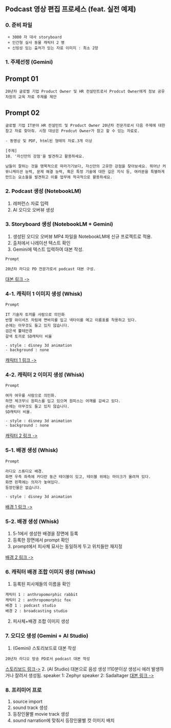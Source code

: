 
## Podcast 영상 편집 프로세스 (feat. 실전 예제)


### 0. 준비 파일
```
 + 3000 자 대사 storyboard
 + 인간형 실사 동물 캐릭터 2 명
 + 신빙성 있는 출처가 있는 자료 이미지 : 최소 2장
```

### 1. 주제선정 (Gemini)

## Prompt 01
```
20년차 글로벌 기업 Product Owner 및 HR 컨설턴트로서 Prodcut Owner에게 정보 공유 차원의 교육 자료 주제를 제안
```
## Prompt 02
```
글로벌 기업 IT분야 HR 컨설턴트 및 Product Owner 20년차 전문가로서 다음 주제에 대한 참고 자료 찾아줘. 시청 대상은 Prodcut Owner가 참고 할 수 있는 자료로.

- 동영상 및 PDF, html된 형태의 자료.3개 이상

[주제]
10. '자신만의 강점'을 발견하고 활용하세요.

남들이 잘하는 것을 맹목적으로 따라가기보다, 자신만의 고유한 강점을 찾아보세요. 뛰어난 커뮤니케이션 능력, 문제 해결 능력, 혹은 특정 기술에 대한 깊은 지식 등, 여러분을 특별하게 만드는 요소들을 발견하고 이를 업무에 적극적으로 활용하세요.
```

### 2. Podcast 생성 (NotebookLM)

1. 레퍼런스 자료 입력
2. AI 오디오 오버뷰 생성


### 3. Storyboard 생성 (NotebookLM + Gemini)

1. 생성된 오디오 오버뷰 MP4 파일을 NotebookLM에 신규 프로젝트로 적용.
2. 출처에서 나레이션 텍스트 확인
3. Gemini에 텍스트 입력하여 대본 작성.

```
Prompt

20년차 라디오 PD 전문가로서 podcast 대본 구성.
```
[대본 링크 ->](https://github.com/jinh2kakao/toylearn_AI_multimedias/blob/main/quests/50_podcast/storyboard.md)

### 4-1. 캐릭터 1 이미지 생성 (Whisk)
```
Prompt

IT 기술자 토끼를 사람으로 의인화
반팔 와이셔츠 차림에 면바지를 입고 넥타이를 메고 이름표를 착용하고 있다.
손에는 아무것도 들고 있지 않습니다.
검은색 뿔테안경
갈색 토끼로 SD캐릭터 비율

- style : disney 3d animation
- background : none
```
[캐릭터 1 링크 ->](https://labs.google/fx/ko/tools/whisk/share/184dggs6i0000)

### 4-2. 캐릭터 2 이미지 생성 (Whisk)
```
Prompt

여자 여우를 사람으로 의인화.
하얀 체크무늬 원피스를 입고 있으며 원피스는 어깨를 감싸고 있다.
손에는 아무것도 들고 있지 않습니다.
SD캐릭터 비율.

- style : disney 3d animation
- background : none
```
[캐릭터 2 링크 ->](https://labs.google/fx/ko/tools/whisk/share/4sc14lcoo0000)

### 5-1. 배경 생성 (Whisk)
```
Prompt

라디오 스튜디오 배경.
화면 우측 좌측에 커다란 둥근 테이블이 있고, 테이블 위에는 마이크가 올려져 있다.
화면 왼쪽에는 의자가 놓여있다.
등장인물은 없습니다.

- style : disney 3d animation
```
[배경 1 링크 ->](https://labs.google/fx/ko/tools/whisk/share/0h1f9f9qh0000)

### 5-2. 배경 생성 (Whisk)

1. 5-1에서 생성한 배경을 장면에 등록
2. 등록한 장면에서 prompt 확인
3. prompt에서 피사체 묘사는 동일하게 두고 위치들만 재지정

[배경 2 링크 ->](https://labs.google/fx/ko/tools/whisk/share/7bqc8aabk0000)

### 6. 캐릭터 배경 조합 이미지 생성 (Whisk)
1. 등록된 피사체들의 이름을 확인
```
캐릭터 1 : anthropomorphic rabbit
캐릭터 2 : anthropomorphic fox
배경 1 : podcast studio
배경 2 : broadcasting studio
```
2. 피사체+배경 조합 이미지 생성

### 7. 오디오 생성 (Gemini + AI Studio)
1. (Gemini) 스토리보드로 대본 작성
```
20년차 라디오 방송 PD로서 podcast 대본 작성
```
[스토리보드 링크->](./storyboard.md)
2. (AI Studio) 대본으로 음성 생성 !!10분이상 생성시 에러 발생하거나 잘려서 생성됨.
speaker 1: Zephyr
speaker 2: Sadaltager
[대본 링크 ->](./narration.md)

### 8. 프리미어 프로
1. source import
2. sound track 생성
3. 등장인물별 movie track 생성
4. sound narration에 맞춰서 등장인물별 컷 이미지 배치